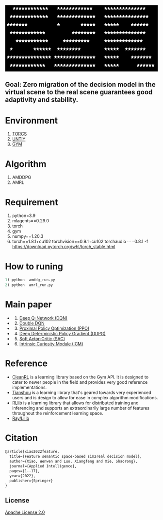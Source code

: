 <img src="./algorithm/s2rlog/log.png" align="middle" width="2000"/>

## **Goal: Zero migration of the decision model in the virtual scene to the real scene guarantees good adaptivity and stability.**

# Environment
1)   [TORCS](https://github.com/ugo-nama-kun/gym_torcs)
2)   [UNTIY](https://github.com/Unity-Technologies/ml-agents)
3)   [GYM](https://github.com/openai/gym)


# Algorithm
1) AMDDPG
2) AMRL

# Requirement
1) python=3.9
2) mlagents==0.29.0
3) torch 
4) gym 
5) numpy==1.20.3
6) torch==1.8.1+cu102 torchvision==0.9.1+cu102 torchaudio===0.8.1 -f https://download.pytorch.org/whl/torch_stable.html

# How to runing
```python
1) python  amddg_run.py 
2) python  amrl_run.py

```
# Main paper
* 1) [Deep Q-Network (DQN)](https://storage.googleapis.com/deepmind-media/dqn/DQNNaturePaper.pdf)
* 2) [Double DQN](https://arxiv.org/pdf/1509.06461.pdf)
* 3) [Proximal Policy Optimization (PPO)](https://arxiv.org/pdf/1707.06347.pdf)
* 4) [Deep Deterministic Policy Gradient (DDPG)](https://arxiv.org/pdf/1509.02971.pdf)
* 5) [Soft Actor-Critic (SAC)](https://arxiv.org/pdf/1812.05905.pdf)
* 6) [Intrinsic Curiosity Module (ICM)](https://arxiv.org/pdf/1705.05363.pdf)


# Reference
* [CleanRL](https://github.com/vwxyzjn/cleanrl) is a learning library based on the Gym API. It is designed to cater to newer people in the field and provides very good reference implementations.
* [Tianshou](https://github.com/thu-ml/tianshou) is a learning library that's geared towards very experienced users and is design to allow for ease in complex algorithm modifications.
* [RLlib](https://docs.ray.io/en/latest/rllib/index.html) is a learning library that allows for distributed training and inferencing and supports an extraordinarily large number of features throughout the reinforcement learning space.
* [Ray/Lilib](https://github.com/ray-project/ray/tree/master/rllib/)

# Citation

```
@article{xiao2022feature,
  title={Feature semantic space-based sim2real decision model},
  author={Xiao, Wenwen and Luo, Xiangfeng and Xie, Shaorong},
  journal={Applied Intelligence},
  pages={1--17},
  year={2022},
  publisher={Springer}
}
```

## License
[Apache License 2.0](LICENSE.md)


